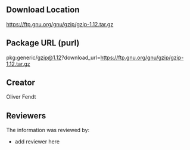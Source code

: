 ## Download Location

https://ftp.gnu.org/gnu/gzip/gzip-1.12.tar.gz

## Package URL (purl)

pkg:generic/gzip@1.12?download_url=https://ftp.gnu.org/gnu/gzip/gzip-1.12.tar.gz

## Creator

Oliver Fendt

## Reviewers

The information was reviewed by:

* add reviewer here
